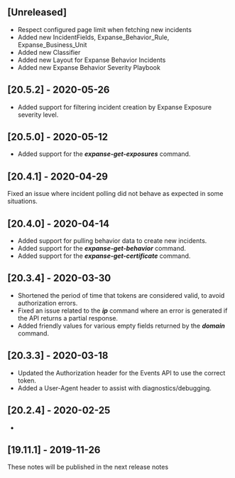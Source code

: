 ## [Unreleased]
- Respect configured page limit when fetching new incidents
- Added new IncidentFields, Expanse_Behavior_Rule, Expanse_Business_Unit
- Added new Classifier
- Added new Layout for Expanse Behavior Incidents
- Added new Expanse Behavior Severity Playbook

## [20.5.2] - 2020-05-26
- Added support for filtering incident creation by Expanse Exposure severity level.

## [20.5.0] - 2020-05-12
- Added support for the ***expanse-get-exposures*** command.

## [20.4.1] - 2020-04-29
Fixed an issue where incident polling did not behave as expected in some situations.

## [20.4.0] - 2020-04-14
  - Added support for pulling behavior data to create new incidents.
  - Added support for the ***expanse-get-behavior*** command.
  - Added support for the ***expanse-get-certificate*** command.

## [20.3.4] - 2020-03-30
  - Shortened the period of time that tokens are considered valid, to avoid authorization errors.
  - Fixed an issue related to the ***ip*** command where an error is generated if the API returns a partial response.
  - Added friendly values for various empty fields returned by the ***domain*** command.

## [20.3.3] - 2020-03-18
  - Updated the Authorization header for the Events API to use the correct token.
  - Added a User-Agent header to assist with diagnostics/debugging.

## [20.2.4] - 2020-02-25
-

## [19.11.1] - 2019-11-26
These notes will be published in the next release notes
